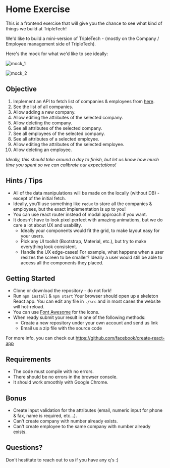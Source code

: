 # Home Exercise

This is a frontend exercise that will give you the chance to see what kind of things we build at TripleTech!

We'd like to build a mini-version of TripleTech - (mostly on the Company / Employee management side of TripleTech).

Here's the mock for what we'd like to see ideally:

![mock_1](https://github.com/tda-soft/react-hr-exercise/master/mock_1.png)

![mock_2](https://github.com/tda-soft/react-hr-exercise/master/mock_2.png)

## Objective
1. Implement an API to fetch list of companies & employees from [here](http://www.filltext.com/?rows=5&id={index}&name={lastName}~{businessType}&number={numberRange|505002010,519000000}&phone={phone}&fax={phone}&@employees={rows=!*id={numberRange|500,1500}*number={numberRange|304001050,315000000}*first_name={firstName}*last_name={lastName}*email={email}*birth_date={date|01-01-1950,01-12-2000}}).
1. See the list of all companies.
1. Allow adding a new company.
1. Allow editing the attributes of the selected company.
1. Allow deleting the company.
1. See all attributes of the selected company.
1. See all employees of the selected company.
1. See all attributes of a selected employee.
1. Allow editing the attributes of the selected employee.
1. Allow deleting an employee.

_Ideally, this should take around a day to finish, but let us know how much time you spent so we can calibrate our expectations!_

## Hints / Tips
- All of the data manipulations will be made on the locally (without DB) - except of the initial fetch.
- Ideally, you'll use something like `redux` to store all the companies & employees, but the exact implementation is up to you!
- You can use react router instead of modal approach if you want.
- It doesn't have to look pixel perfect with amazing animations, but we do care a lot about UX and usability.
  - Ideally your components would fit the grid, to make layout easy for your users.
  - Pick any UI toolkit (Bootstrap, Material, etc.), but try to make everything look consistent.
  - Handle the UX edge-cases! For example, what happens when a user resizes the screen to be smaller? Ideally a user would still be able to access all the components they placed. 

## Getting Started
- Clone or download the repository - do not fork!
- Run `npm install` & `npm start` Your browser should open up a skeleton React app. You can edit any file in `./src` and in most cases the website will hot-reload.
- You can use [Font Awesome](https://fontawesome.com/) for the icons.
- When ready submit your result in one of the following methods:
  - Create a new repository under your own account and send us link
  - Email us a zip file with the source code

For more info, you can check out https://github.com/facebook/create-react-app

## Requirements
- The code must compile with no errors.
- There should be no errors in the browser console.
- It should work smoothly with Google Chrome.

## Bonus
- Create input validation for the attributes (email, numeric input for phone & fax, name is required, etc...).
- Can't create company with number already exists.
- Can't create employee to the same company with number already exists.

## Questions?

Don't hestitate to reach out to us if you have any q's :)
